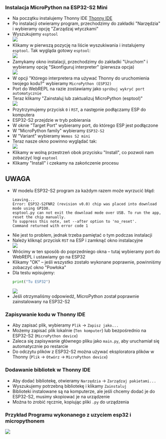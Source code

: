 ### Instalacja MicroPython na ESP32-S2 Mini

- Na początku instalujemy Thonny IDE [Thonny IDE](https://github.com/thonny/thonny/releases)
- Po instalacji otwieramy program, przechodzimy do zakładki "Narzędzia" i wybieramy opcję "Zarządzaj wtyczkami"
- Wyszukujemy `esptool`  
  ![](https://github.com/TomaszRainski/esp32s2/blob/main/ss/esptool.PNG)
- Klikamy w pierwszą pozycję na liście wyszukiwania i instalujemy `esptool`. Tak wygląda gotowy `esptool`:  
  ![](https://github.com/TomaszRainski/esp32s2/blob/main/ss/instal.PNG)
- Zamykamy okno instalacji, przechodzimy do zakładki "Uruchom" i wybieramy opcję "Skonfiguruj interpreter" (pierwsza opcja)  
  ![](https://github.com/TomaszRainski/esp32s2/blob/main/ss/interpeter.PNG)
- W opcji "Którego interpretera ma używać Thonny do uruchomienia twojego kodu?" wybieramy `MicroPython (ESP32)`
- Port do WebREPL na razie zostawiamy jako `spróbuj wykryć port automatycznie`
- Teraz klikamy "Zainstaluj lub zaktualizuj MicroPython (esptool)"  
  ![](https://github.com/TomaszRainski/esp32s2/blob/main/ss/interpeter2.PNG)
- Przytrzymujemy przycisk `0` i `RST`, a następnie podłączamy ESP do komputera
- ESP32-S2 przejdzie w tryb pobierania
- W oknie "Target Port" wybieramy port, do którego ESP jest podłączone
- W "MicroPython family" wybieramy `ESP32-S2`
- W "Variant" wybieramy `Wemos S2 mini`
- Teraz nasze okno powinno wyglądać tak:  
  ![](https://github.com/TomaszRainski/esp32s2/blob/main/ss/pobieranie.png)
- Klikamy w wolną przestrzeń obok przycisku "Install", co pozwoli nam zobaczyć logi `esptool`
- Klikamy "Install" i czekamy na zakończenie procesu

## UWAGA
- W modelu ESP32-S2 program za każdym razem może wyrzucić błąd:
  ```
  Leaving...
  Error: ESP32-S2FNR2 (revision v0.0) chip was placed into download mode using GPIO0.
  esptool.py can not exit the download mode over USB. To run the app, reset the chip manually.
  To suppress this note, set --after option to 'no_reset'.
  Command returned with error code 1
  ```
- Nie jest to problem, jednak trzeba pamiętać o tym podczas instalacji
- Należy kliknąć przycisk `RST` na ESP i zamknąć okno instalacyjne  
  ![](https://github.com/TomaszRainski/esp32s2/blob/main/ss/po%20instalacji.png)
- Wrócimy w ten sposób do poprzedniego okna – tutaj wybieramy port do WebREPL i ustawiamy go na ESP32
- Klikamy "OK" – jeśli wszystko zostało wykonane poprawnie, powinniśmy zobaczyć okno "Powłoka"
- Dla testu wpisujemy:
  ```python
  print("Tu ESP32")
  ```
  ![](https://github.com/TomaszRainski/esp32s2/blob/main/ss/print.png)
- Jeśli otrzymaliśmy odpowiedź, MicroPython został poprawnie zainstalowany na ESP32-S2

### Zapisywanie kodu w Thonny IDE

- Aby zapisać plik, wybieramy `Plik` → `Zapisz jako...`
- Możemy zapisać plik lokalnie (`Ten komputer`) lub bezpośrednio na ESP32-S2 (`MicroPython device`)
- Zaleca się zapisywanie głównego pliku jako `main.py`, aby uruchamiał się automatycznie po restarcie
- Do odczytu plików z ESP32-S2 można używać eksploratora plików w Thonny (`Plik` → `Otwórz` → `MicroPython device`)
### Dodawanie bibliotek w Thonny IDE

- Aby dodać bibliotekę, otwieramy `Narzędzia` → `Zarządzaj pakietami...`
- Wyszukujemy potrzebną bibliotekę i klikamy `Zainstaluj`
- Biblioteki instalowane są na komputerze, ale jeśli chcemy dodać je do ESP32-S2, musimy skopiować je na urządzenie
- Można to zrobić ręcznie, kopiując pliki `.py` do urządzenia
  
### Przykład Programu wykonanego z uzyciem esp32 i micropythonem
 ![](https://github.com/TomaszRainski/esp32s2/blob/main/ss/wifi.gif)
